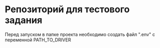 ﻿# Репозиторий для тестового задания
Перед запуском в папке проекта необходимо создать файл ".env" с переменной PATH_TO_DRIVER
